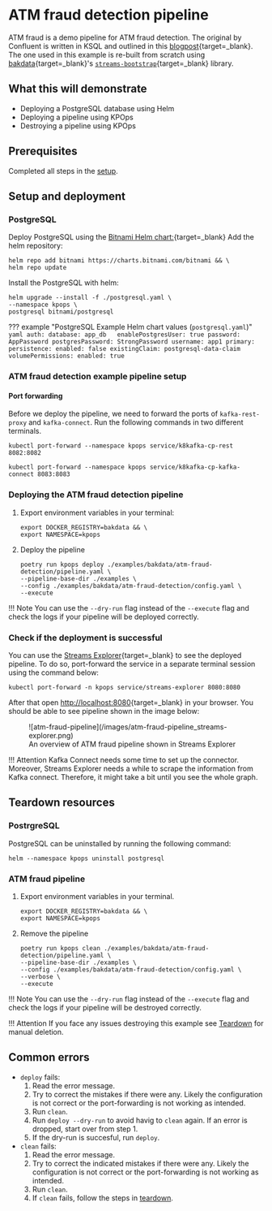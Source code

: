 # ATM fraud detection pipeline

ATM fraud is a demo pipeline for ATM fraud detection. 
The original by Confluent is written in KSQL 
and outlined in this [blogpost](https://www.confluent.io/blog/atm-fraud-detection-apache-kafka-ksql/){target=_blank}. 
The one used in this example is re-built from scratch using [bakdata](https://bakdata.com/){target=_blank}'s 
[`streams-bootstrap`](https://github.com/bakdata/streams-bootstrap){target=_blank} library.

## What this will demonstrate

- Deploying a PostgreSQL database using Helm
- Deploying a pipeline using KPOps
- Destroying a pipeline using KPOps

## Prerequisites

Completed all steps in the [setup](/user/getting-started/setup).

## Setup and deployment

### PostgreSQL

Deploy PostgreSQL using the [Bitnami Helm chart:](https://artifacthub.io/packages/helm/bitnami/postgresql){target=_blank}
Add the helm repository:
```shell
helm repo add bitnami https://charts.bitnami.com/bitnami && \
helm repo update
```

Install the PostgreSQL with helm:
```shell
helm upgrade --install -f ./postgresql.yaml \
--namespace kpops \
postgresql bitnami/postgresql
```

??? example "PostgreSQL Example Helm chart values (`postgresql.yaml`)"
    ```yaml
    auth:
      database: app_db  
      enablePostgresUser: true
      password: AppPassword
      postgresPassword: StrongPassword
      username: app1
    primary:
      persistence:
        enabled: false
        existingClaim: postgresql-data-claim
    volumePermissions:
      enabled: true
    ```

### ATM fraud detection example pipeline setup

#### Port forwarding

Before we deploy the pipeline, we need to forward the ports of `kafka-rest-proxy` and `kafka-connect`. Run the following commands in two different terminals.

```shell
kubectl port-forward --namespace kpops service/k8kafka-cp-rest 8082:8082
```

```shell
kubectl port-forward --namespace kpops service/k8kafka-cp-kafka-connect 8083:8083
```

### Deploying the ATM fraud detection pipeline

1. Export environment variables in your terminal:

    ```shell
    export DOCKER_REGISTRY=bakdata && \
    export NAMESPACE=kpops
    ```

2. Deploy the pipeline

    ```shell
    poetry run kpops deploy ./examples/bakdata/atm-fraud-detection/pipeline.yaml \
    --pipeline-base-dir ./examples \
    --config ./examples/bakdata/atm-fraud-detection/config.yaml \
    --execute
    ```
   
!!! Note
    You can use the `--dry-run` flag instead of the `--execute` flag and check the logs if your pipeline will be
    deployed correctly.

### Check if the deployment is successful

You can use the [Streams Explorer](https://github.com/bakdata/streams-explorer){target=_blank} to see the deployed pipeline. 
To do so, port-forward the service in a separate terminal session using the command below:

```shell
kubectl port-forward -n kpops service/streams-explorer 8080:8080
```
After that open [http://localhost:8080](http://localhost:8080){target=_blank} in your browser. 
You should be able to see pipeline shown in the image below:

<figure markdown>
  ![atm-fraud-pipeline](/images/atm-fraud-pipeline_streams-explorer.png)
  <figcaption>An overview of ATM fraud pipeline shown in Streams Explorer</figcaption>
</figure>

!!! Attention
    Kafka Connect needs some time to set up the connector. 
    Moreover, Streams Explorer needs a while to scrape the information from Kafka connect.
    Therefore, it might take a bit until you see the whole graph.

## Teardown resources

### PostrgreSQL

PostgreSQL can be uninstalled by running the following command:

```shell
helm --namespace kpops uninstall postgresql
```

### ATM fraud pipeline

1. Export environment variables in your terminal.

    ```shell
    export DOCKER_REGISTRY=bakdata && \
    export NAMESPACE=kpops
    ```

2. Remove the pipeline

    ```shell
    poetry run kpops clean ./examples/bakdata/atm-fraud-detection/pipeline.yaml \
    --pipeline-base-dir ./examples \
    --config ./examples/bakdata/atm-fraud-detection/config.yaml \
    --verbose \
    --execute
    ```
!!! Note
    You can use the `--dry-run` flag instead of the `--execute` flag and check the logs if your pipeline will be
    destroyed correctly.

!!! Attention
    If you face any issues destroying this example see [Teardown](/user/getting-started/teardown) for manual deletion.

## Common errors

- `deploy` fails:
    1. Read the error message.
    2. Try to correct the mistakes if there were any. Likely the configuration is not correct or the port-forwarding is not working as intended.
    3. Run `clean`.
    4. Run `deploy --dry-run` to avoid havig to `clean` again. If an error is dropped, start over from step 1.
    5. If the dry-run is succesful, run `deploy`.
- `clean` fails:
    1. Read the error message.
    2. Try to correct the indicated mistakes if there were any. Likely the configuration is not correct or the port-forwarding is not working as intended.
    3. Run `clean`.
    4. If `clean` fails, follow the steps in [teardown](/user/getting-started/teardown).
